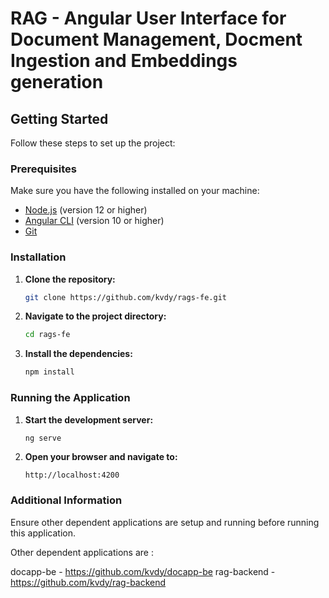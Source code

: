 # RAG - Angular User Interface for Document Management, Docment Ingestion and Embeddings generation

## Getting Started

Follow these steps to set up the project:

### Prerequisites

Make sure you have the following installed on your machine:
- [Node.js](https://nodejs.org/) (version 12 or higher)
- [Angular CLI](https://angular.io/cli) (version 10 or higher)
- [Git](https://git-scm.com/)

### Installation

1. **Clone the repository:**

    ```bash
    git clone https://github.com/kvdy/rags-fe.git
    ```

2. **Navigate to the project directory:**

    ```bash
    cd rags-fe
    ```

3. **Install the dependencies:**

    ```bash
    npm install
    ```

### Running the Application

1. **Start the development server:**

    ```bash
    ng serve
    ```

2. **Open your browser and navigate to:**

    ```
    http://localhost:4200
    ```

### Additional Information

Ensure other dependent applications are setup and running before running this application.

Other dependent applications are :

docapp-be - https://github.com/kvdy/docapp-be
rag-backend - https://github.com/kvdy/rag-backend
